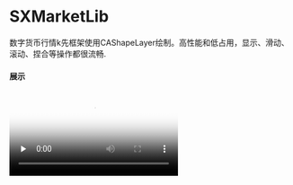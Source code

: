 # SXMarketLib
数字货币行情k先框架使用CAShapeLayer绘制。高性能和低占用，显示、滑动、滚动、捏合等操作都很流畅.

#### 展示

<video id="video" controls="" preload="none" poster="https://github.com/6yangliu/SXMarketLib/blob/master/%E5%B1%95%E7%A4%BA.mp4">
<source id="mp4" src="https://github.com/6yangliu/SXMarketLib/blob/master/%E5%B1%95%E7%A4%BA.mp4" type="video/mp4">
</video>
